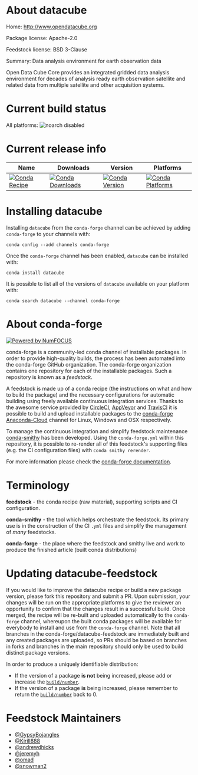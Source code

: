 <!--
# -*- mode: jinja -*-
-->

About datacube
==============

Home: http://www.opendatacube.org

Package license: Apache-2.0

Feedstock license: BSD 3-Clause

Summary: Data analysis environment for earth observation data

Open Data Cube Core provides an integrated gridded data analysis environment
for decades of analysis ready earth observation satellite and related data
from multiple satellite and other acquisition systems.


Current build status
====================

All platforms: ![noarch disabled](https://img.shields.io/badge/noarch-disabled-lightgrey.svg)

Current release info
====================

| Name | Downloads | Version | Platforms |
| --- | --- | --- | --- |
| [![Conda Recipe](https://img.shields.io/badge/recipe-datacube-green.svg)](https://anaconda.org/conda-forge/datacube) | [![Conda Downloads](https://img.shields.io/conda/dn/conda-forge/datacube.svg)](https://anaconda.org/conda-forge/datacube) | [![Conda Version](https://img.shields.io/conda/vn/conda-forge/datacube.svg)](https://anaconda.org/conda-forge/datacube) | [![Conda Platforms](https://img.shields.io/conda/pn/conda-forge/datacube.svg)](https://anaconda.org/conda-forge/datacube) |

Installing datacube
===================

Installing `datacube` from the `conda-forge` channel can be achieved by adding `conda-forge` to your channels with:

```
conda config --add channels conda-forge
```

Once the `conda-forge` channel has been enabled, `datacube` can be installed with:

```
conda install datacube
```

It is possible to list all of the versions of `datacube` available on your platform with:

```
conda search datacube --channel conda-forge
```


About conda-forge
=================

[![Powered by NumFOCUS](https://img.shields.io/badge/powered%20by-NumFOCUS-orange.svg?style=flat&colorA=E1523D&colorB=007D8A)](http://numfocus.org)

conda-forge is a community-led conda channel of installable packages.
In order to provide high-quality builds, the process has been automated into the
conda-forge GitHub organization. The conda-forge organization contains one repository
for each of the installable packages. Such a repository is known as a *feedstock*.

A feedstock is made up of a conda recipe (the instructions on what and how to build
the package) and the necessary configurations for automatic building using freely
available continuous integration services. Thanks to the awesome service provided by
[CircleCI](https://circleci.com/), [AppVeyor](https://www.appveyor.com/)
and [TravisCI](https://travis-ci.org/) it is possible to build and upload installable
packages to the [conda-forge](https://anaconda.org/conda-forge)
[Anaconda-Cloud](https://anaconda.org/) channel for Linux, Windows and OSX respectively.

To manage the continuous integration and simplify feedstock maintenance
[conda-smithy](https://github.com/conda-forge/conda-smithy) has been developed.
Using the ``conda-forge.yml`` within this repository, it is possible to re-render all of
this feedstock's supporting files (e.g. the CI configuration files) with ``conda smithy rerender``.

For more information please check the [conda-forge documentation](https://conda-forge.org/docs/).

Terminology
===========

**feedstock** - the conda recipe (raw material), supporting scripts and CI configuration.

**conda-smithy** - the tool which helps orchestrate the feedstock.
                   Its primary use is in the construction of the CI ``.yml`` files
                   and simplify the management of *many* feedstocks.

**conda-forge** - the place where the feedstock and smithy live and work to
                  produce the finished article (built conda distributions)


Updating datacube-feedstock
===========================

If you would like to improve the datacube recipe or build a new
package version, please fork this repository and submit a PR. Upon submission,
your changes will be run on the appropriate platforms to give the reviewer an
opportunity to confirm that the changes result in a successful build. Once
merged, the recipe will be re-built and uploaded automatically to the
`conda-forge` channel, whereupon the built conda packages will be available for
everybody to install and use from the `conda-forge` channel.
Note that all branches in the conda-forge/datacube-feedstock are
immediately built and any created packages are uploaded, so PRs should be based
on branches in forks and branches in the main repository should only be used to
build distinct package versions.

In order to produce a uniquely identifiable distribution:
 * If the version of a package **is not** being increased, please add or increase
   the [``build/number``](https://conda.io/docs/user-guide/tasks/build-packages/define-metadata.html#build-number-and-string).
 * If the version of a package **is** being increased, please remember to return
   the [``build/number``](https://conda.io/docs/user-guide/tasks/build-packages/define-metadata.html#build-number-and-string)
   back to 0.

Feedstock Maintainers
=====================

* [@GypsyBojangles](https://github.com/GypsyBojangles/)
* [@Kirill888](https://github.com/Kirill888/)
* [@andrewdhicks](https://github.com/andrewdhicks/)
* [@jeremyh](https://github.com/jeremyh/)
* [@omad](https://github.com/omad/)
* [@snowman2](https://github.com/snowman2/)

